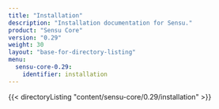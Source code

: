 ```yaml
---
title: "Installation"
description: "Installation documentation for Sensu."
product: "Sensu Core"
version: "0.29"
weight: 30
layout: "base-for-directory-listing"
menu:
  sensu-core-0.29:
    identifier: installation
---
```


{{< directoryListing "content/sensu-core/0.29/installation" >}}
